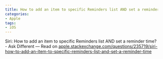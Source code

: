 ```yaml
---
title: How to add an item to specific Reminders list AND set a reminder time? - Ask Different
categories: 
- Apple
tags:
- iOS
---
```


Siri: How to add an item to specific Reminders list AND set a reminder time? - Ask Different
— Read on 
[apple.stackexchange.com/questions/235719/siri-how-to-add-an-item-to-specific-reminders-list-and-set-a-reminder-time](https://apple.stackexchange.com/questions/235719/siri-how-to-add-an-item-to-specific-reminders-list-and-set-a-reminder-time)